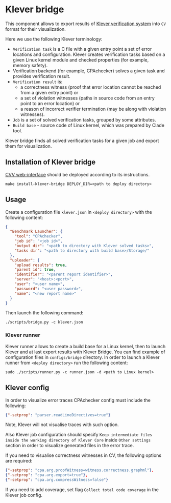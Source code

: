 # Klever bridge

This component allows to export results of [Klever verification system](https://github.com/ldv-klever/klever) into `CV` format for their visualization.

Here we use the following Klever terminology:
- `Verification task` is a C file with a given entry point a set of error locations and configuration.
Klever creates verification tasks based on a given Linux kernel module and checked properties (for example, memory safety).
- Verification backend (for example, CPAchecker) solves a given task and provides verification result.
- `Verification result` is:
  - a correctness witness (proof that error location cannot be reached from a given entry point) or
  - a set of violation witnesses (paths in source code from an entry point to an error location) or
  - a reason of incorrect verifier termination (may be along with violation witnesses).
- `Job` is a set of solved verification tasks, grouped by some attributes.
- `Build base` - source code of Linux kernel, which was prepared by Clade tool.

Klever bridge finds all solved verification tasks for a given job and export them for visualization.

## Installation of Klever bridge

[CVV web-interface](https://github.com/vmordan/cvv) should be deployed according to its instructions.

```shell
make install-klever-bridge DEPLOY_DIR=<path to deploy directory>
```

## Usage

Create a configuration file `klever.json` in `<deploy directory>` with the following content:

```json
{
  "Benchmark Launcher": {
    "tool": "CPAchecker",
    "job id": "<job id>",
    "output dir": "<path to directory with Klever solved tasks>",
    "tasks dir": "<path to directory with build base>/Storage/"
  },
  "uploader": {
    "upload results": true,
    "parent id": true,
    "identifier": "<parent report identifier>",
    "server": "<host>:<port>",
    "user": "<user name>",
    "password": "<user password>",
    "name": "<new report name>"
  }
}
```

Then launch the following command:

```shell
./scripts/bridge.py -c klever.json
```

### Klever runner

Klever runner allows to create a build base for a Linux kernel, then to launch Klever and at last export results with Klever Bridge.
You can find example of configuration files in `configs/bridge` directory.
In order to launch a Klever runner from `<deploy directory>` run the following content:
```shell
sudo ./scripts/runner.py -c runner.json -d <path to Linux kernel>
```

## Klever config

In order to visualize error traces CPAchecker config must include the following:
```json
{"-setprop": "parser.readLineDirectives=true"}
```
Note, Klever will not visualise traces with such option.

Also Klever job configuration should specify `Keep intermediate files inside the working directory of Klever Core` inside
`Other settings` section in order to visualize generated files in the error trace.

If you need to visualise correctness witnesses in CV, the following options are required:
```json
{"-setprop": "cpa.arg.proofWitness=witness.correctness.graphml"},
{"-setprop": "cpa.arg.export=true"},
{"-setprop": "cpa.arg.compressWitness=false"}
```

If you need to add coverage, set flag `Collect total code coverage` in the Klever job config.
